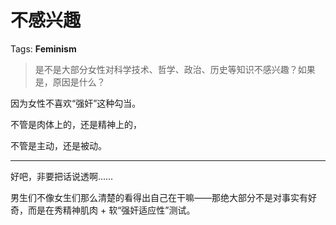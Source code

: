 # 不感兴趣

Tags: **Feminism**

> 是不是大部分女性对科学技术、哲学、政治、历史等知识不感兴趣？如果是，原因是什么？



因为女性不喜欢“强奸”这种勾当。

不管是肉体上的，还是精神上的，

不管是主动，还是被动。



---

好吧，非要把话说透啊……

男生们不像女生们那么清楚的看得出自己在干嘛——那绝大部分不是对事实有好奇，而是在秀精神肌肉 + 软“强奸适应性”测试。



